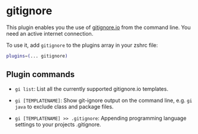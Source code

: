 # gitignore

This plugin enables you the use of [gitignore.io](https://www.gitignore.io/)
from the command line. You need an active internet connection.

To use it, add `gitignore` to the plugins array in your zshrc file:

```zsh
plugins=(... gitignore)
```

## Plugin commands

-   `gi list`: List all the currently supported gitignore.io templates.

-   `gi [TEMPLATENAME]`: Show git-ignore output on the command line, e.g.
    `gi java` to exclude class and package files.

-   `gi [TEMPLATENAME] >> .gitignore`: Appending programming language settings
    to your projects .gitignore.
